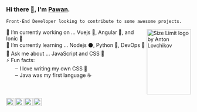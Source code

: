 ### Hi there 👋, I'm [Pawan](https://pawankolhe.com).  

`Front-End Developer looking to contribute to some awesome projects.`

<img src="https://pawankolhe.com/img/logo.svg" align="right" alt="Size Limit logo by Anton Lovchikov" width="120" height="178">  

🔭 I’m currently working on ... Vuejs 💚, Angular 📕, and Ionic 🔵   
🌱 I’m currently learning ... Nodejs ⚫, Python 🐍, DevOps 🧰  
💬 Ask me about ... JavaScript and CSS 🎨  
⚡ Fun facts:  
&nbsp;&nbsp;&nbsp;&nbsp;&nbsp;&nbsp;‒ I love writing my own CSS 🎨  
&nbsp;&nbsp;&nbsp;&nbsp;&nbsp;&nbsp;‒ Java was my first language ☕  
  
<br/>
<br/>

<a href="https://www.linkedin.com/in/kolhepawan/">
  <img align="left" width="22" src="https://cdn.jsdelivr.net/npm/simple-icons@v3/icons/linkedin.svg">
</a>
<a href="https://twitter.com/Pawan_Kolhe">
  <img align="left" width="22" src="https://cdn.jsdelivr.net/npm/simple-icons@v3/icons/twitter.svg">
</a>
<a href="https://www.instagram.com/pawan_kolhe/">
  <img align="left" width="22" src="https://cdn.jsdelivr.net/npm/simple-icons@v3/icons/instagram.svg">
</a>
<a href="https://codepen.io/pawankolhe/">
  <img align="left" width="22" src="https://cdn.jsdelivr.net/npm/simple-icons@v3/icons/codepen.svg">
</a>
